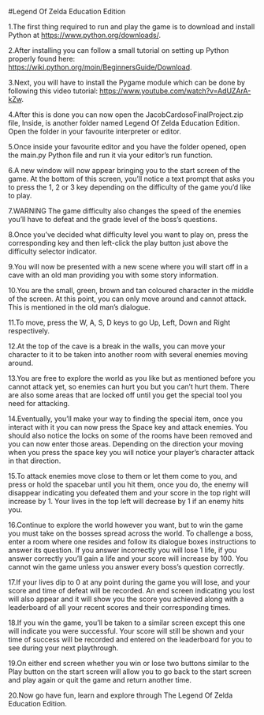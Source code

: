 #Legend Of Zelda Education Edition

1.The first thing required to run and play the game is to download and install Python at https://www.python.org/downloads/.

2.After installing you can follow a small tutorial on setting up Python properly found here: https://wiki.python.org/moin/BeginnersGuide/Download.

3.Next, you will have to install the Pygame module which can be done by following this video tutorial: https://www.youtube.com/watch?v=AdUZArA-kZw.

4.After this is done you can now open the JacobCardosoFinalProject.zip file, Inside, is another folder named Legend Of Zelda Education Edition. Open the folder in your favourite interpreter or editor.

5.Once inside your favourite editor and you have the folder opened, open the main.py Python file and run it via your editor’s run function.

6.A new window will now appear bringing you to the start screen of the game. At the bottom of this screen, you’ll notice a text prompt that asks you to press the 1, 2 or 3 key depending on the difficulty of the game you’d like to play.

7.WARNING The game difficulty also changes the speed of the enemies you’ll have to defeat and the grade level of the boss’s questions.

8.Once you’ve decided what difficulty level you want to play on, press the corresponding key and then left-click the play button just above the difficulty selector indicator.

9.You will now be presented with a new scene where you will start off in a cave with an old man providing you with some story information.

10.You are the small, green, brown and tan coloured character in the middle of the screen. At this point, you can only move around and cannot attack. This is mentioned in the old man’s dialogue. 

11.To move, press the W, A, S, D keys to go Up, Left, Down and Right respectively.

12.At the top of the cave is a break in the walls, you can move your character to it to be taken into another room with several enemies moving around.

13.You are free to explore the world as you like but as mentioned before you cannot attack yet, so enemies can hurt you but you can’t hurt them. There are also some areas that are locked off until you get the special tool you need for attacking.

14.Eventually, you’ll make your way to finding the special item, once you interact with it you can now press the Space key and attack enemies. You should also notice the locks on some of the rooms have been removed and you can now enter those areas. Depending on the direction your moving when you press the space key you will notice your player’s character attack in that direction.

15.To attack enemies move close to them or let them come to you, and press or hold the spacebar until you hit them, once you do, the enemy will disappear indicating you defeated them and your score in the top right will increase by 1. Your lives in the top left will decrease by 1 if an enemy hits you.

16.Continue to explore the world however you want, but to win the game you must take on the bosses spread across the world. To challenge a boss, enter a room where one resides and follow its dialogue boxes instructions to answer its question. If you answer incorrectly you will lose 1 life, if you answer correctly you’ll gain a life and your score will increase by 100. You cannot win the game unless you answer every boss’s question correctly.

17.If your lives dip to 0 at any point during the game you will lose, and your score and time of defeat will be recorded. An end screen indicating you lost will also appear and it will show you the score you achieved along with a leaderboard of all your recent scores and their corresponding times.

18.If you win the game, you’ll be taken to a similar screen except this one will indicate you were successful. Your score will still be shown and your time of success will be recorded and entered on the leaderboard for you to see during your next playthrough. 

19.On either end screen whether you win or lose two buttons similar to the Play button on the start screen will allow you to go back to the start screen and play again or quit the game and return another time.

20.Now go have fun, learn and explore through The Legend Of Zelda Education Edition.
